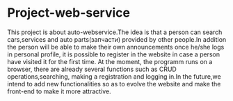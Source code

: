 # Project-web-service

This project is about auto-webservice.The idea is that a person can search cars,services and auto parts(запчасти) provided by other people.In addition the person will be able to make their own announcements once he/she logs in personal profile, it is possible to register in the website in case a person have visited it for the first time.
At the moment, the programm runs on a browser, there are already several functions such as CRUD operations,searching, making a registration and logging in.In the future,we intend to add new functionalities so as to evolve the website and make the front-end to make it more attractive.  
